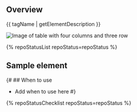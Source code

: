 ## Overview

{{ tagName | getElementDescription }}

<uxdot-example width-adjustment="872px">
  <img src="{{ './icon-sample-element.png' | url }}" alt="Image of table with four columns and three row">
</uxdot-example>


{% repoStatusList repoStatus=repoStatus %}

## Sample element

<rh-icon set="ui" icon="copy"></rh-icon>

{# ## When to use

  - Add when to use here #}

{% repoStatusChecklist repoStatus=repoStatus %}
